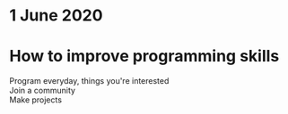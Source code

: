 # 1 June 2020

# How to improve programming skills
Program everyday, things you're interested  
Join a community  
Make projects
